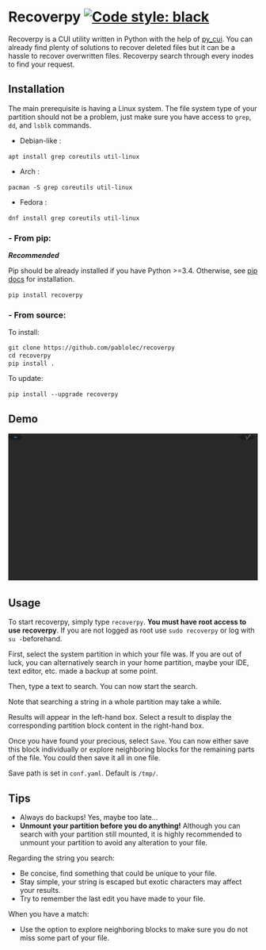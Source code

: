 # Recoverpy [![Code style: black](https://img.shields.io/badge/code%20style-black-000000.svg)](https://github.com/psf/black)

Recoverpy is a CUI utility written in Python with the help of [py_cui](https://github.com/jwlodek/py_cui "py_cui"). You can already find plenty of solutions to recover deleted files but it can be a hassle to recover overwritten files. Recoverpy search through every inodes to find your request.

## Installation

The main prerequisite is having a Linux system. The file system type of your partition should not be a problem, just make sure you have access to `grep`, `dd`, and `lsblk` commands.

- Debian-like :

`apt install grep coreutils util-linux`

- Arch :

`pacman -S grep coreutils util-linux`

- Fedora :

`dnf install grep coreutils util-linux`

### - From pip:

**_Recommended_**

Pip should be already installed if you have Python >=3.4. Otherwise, see [pip docs](https://pip.pypa.io/en/stable/installing/ "pip docs") for installation.

`pip install recoverpy`

### - From source:

To install:

```
git clone https://github.com/pablolec/recoverpy
cd recoverpy
pip install .
```

To update:

`pip install --upgrade recoverpy`

## Demo

<p align="center">
    <img src="docs/assets/demo.gif">
</p>

## Usage

To start recoverpy, simply type `recoverpy`.
**You must have root access to use recoverpy**. If you are not logged as root use `sudo recoverpy` or log with `su -`beforehand.

First, select the system partition in which your file was. If you are out of luck, you can alternatively search in your home partition, maybe your IDE, text editor, etc. made a backup at some point.

Then, type a text to search. You can now start the search.

Note that searching a string in a whole partition may take a while.

Results will appear in the left-hand box. Select a result to display the corresponding partition block content in the right-hand box.

Once you have found your precious, select `Save`.
You can now either save this block individually or explore neighboring blocks for the remaining parts of the file. You could then save it all in one file.

Save path is set in `conf.yaml`. Default is `/tmp/`.

## Tips

- Always do backups! Yes, maybe too late...
- **Unmount your partition before you do anything!** Although you can search with your partition still mounted, it is highly recommended to unmount your partition to avoid any alteration to your file.

Regarding the string you search:

- Be concise, find something that could be unique to your file.
- Stay simple, your string is escaped but exotic characters may affect your results.
- Try to remember the last edit you have made to your file.

When you have a match:

- Use the option to explore neighboring blocks to make sure you do not miss some part of your file.

